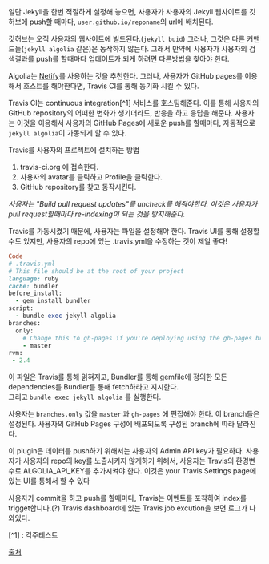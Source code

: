 
일단 Jekyll을 한번 적절하게 설정해 놓으면, 사용자가 사용자의 Jekyll 웹사이트를 깃허브에 push할 때마다, `user.github.io/reponame`의 url에 배치된다.

깃허브는 오직 사용자의 웹사이트에 빌드된다.(`jekyll buid`) 그러나, 그것은 다른 커맨드들(`jekyll algolia` 같은)은 동작하지 않는다. 그래서 만약에 사용자가 사용자의 검색결과를 push를 할때마다 업데이트가 되게 하려면 다른방법을 찾아야 한다.

Algolia는 [Netify](https://community.algolia.com/jekyll-algolia/netlify.html)를 사용하는 것을 추천한다. 그러나, 사용자가 GitHub pages를 이용해서 호스트를 해야한다면, Travis CI를 통해 동기화 시킬 수 있다.

Travis CI는 continuous integration[^1] 서비스를 호스팅해준다. 이를 통해 사용자의 GitHub repository의 어떠한 변화가 생기더라도, 반응을 하고 응답을 해준다. 
사용자는 이것을 이용해서 사용자의 GitHub Pages에 새로운 push를 할때마다, 자동적으로 `jekyll algolia`이 가동되게 할 수 있다.

Travis를 사용자의 프로젝트에 설치하는 방법
1. travis-ci.org 에 접속한다.
2. 사용자의 avatar를 클릭하고 Profile을 클릭한다.
3. GitHub repository를 찾고 동작시킨다.

<i> 사용자는 "Build pull request updates"를 uncheck를 해줘야한다.
이것은 사용자가 pull request할때마다 re-indexing이 되는 것을 방지해준다.</i>  

Travis를 가동시켰기 때문에, 사용자는 파일을 설정해야 한다. Travis UI를 통해 설정할 수도 있지만, 사용자의 repo에 있는 .travis.yml을 수정하는 것이 제일 좋다!

```ruby
Code
# .travis.yml
# This file should be at the root of your project
language: ruby
cache: bundler
before_install:
  - gem install bundler
script:
  - bundle exec jekyll algolia
branches:
  only:
    # Change this to gh-pages if you're deploying using the gh-pages branch
    - master
rvm:
 - 2.4
 ```

 이 파일은 Travis를 통해 읽혀지고, Bundler를 통해 gemfile에 정의한 모든 dependencies를 Bundler를 통해 fetch하라고 지시한다.    
그리고 `bundle exec jekyll algolia` 를 실행한다.

사용자는 `branches.only` 값을 `master` 과 `gh-pages` 에 편집해야 한다. 이 branch들은 설정된다. 사용자의 GitHub Pages 구성에 배포되도록 구성된 branch에 따라 달라진다.

이 plugin은 데이터를 push하기 위해서는 사용자의 Admin API key가 필요하다. 사용자가 사용자의 repo의 key를 노출시키지 않게하기 위해서, 사용자는 Travis의 환경변수로  ALGOLIA_API_KEY를 추가시켜야 한다. 
이것은 your Travis Settings page에 있는 UI를 통해서 할 수 있다

사용자가 commit을 하고 push를 할때마다, Travis는 이벤트를 포착하여 index를 trigget합니다.(?) Travis dashboard에 있는 Travis job excution을 보면 로그가 나와있다.

[^1] : 각주테스트

[출처](https://community.algolia.com/jekyll-algolia/github-pages.html)